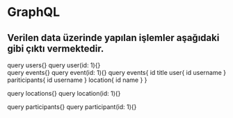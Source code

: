 # GraphQL

## Verilen data üzerinde yapılan işlemler aşağıdaki gibi çıktı vermektedir.

query users{}
query user(id: 1){}
<br />
query events{}
query event(id: 1){}
query events{
id
title
user{
id
username
}
pariticipants{
id
username
}
location{
id
name
}
}

query locations{}
query location(id: 1){}

query participants{}
query participant(id: 1){}
